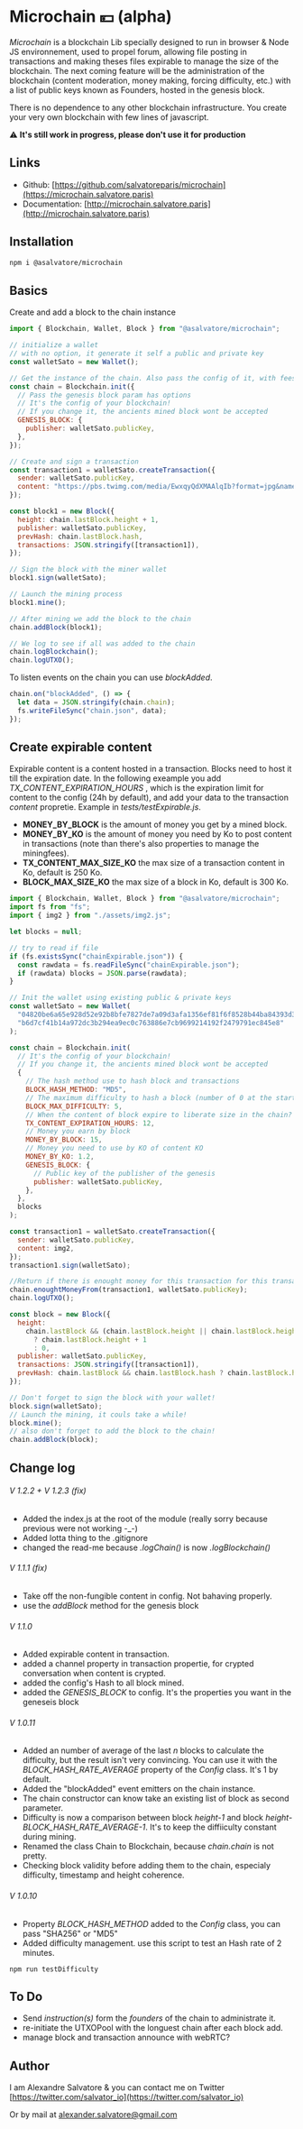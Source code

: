 # Microchain 💴 (alpha)

_Microchain_ is a blockchain Lib specially designed to run in browser & Node JS environnement, used to propel forum, allowing file posting in transactions and making theses files expirable to manage the size of the blockchain. The next coming feature will be the administration of the blockchain (content moderation, money making, forcing difficulty, etc.) with a list of public keys known as Founders, hosted in the genesis block.

There is no dependence to any other blockchain infrastructure. You create your very own blockchain with few lines of javascript.

:warning: **It's still work in progress, please don't use it for production**

## Links

- Github: [https://github.com/salvatoreparis/microchain](https://microchain.salvatore.paris)
- Documentation: [http://microchain.salvatore.paris](http://microchain.salvatore.paris)

## Installation

```bash
npm i @asalvatore/microchain
```

## Basics

Create and add a block to the chain instance

```javascript
import { Blockchain, Wallet, Block } from "@asalvatore/microchain";

// initialize a wallet
// with no option, it generate it self a public and private key
const walletSato = new Wallet();

// Get the instance of the chain. Also pass the config of it, with fees and if TX content are fungible or not.
const chain = Blockchain.init({
  // Pass the genesis block param has options
  // It's the config of your blockchain!
  // If you change it, the ancients mined block wont be accepted
  GENESIS_BLOCK: {
    publisher: walletSato.publicKey,
  },
});

// Create and sign a transaction
const transaction1 = walletSato.createTransaction({
  sender: walletSato.publicKey,
  content: "https://pbs.twimg.com/media/EwxqyQdXMAAlqIb?format=jpg&name=medium",
});

const block1 = new Block({
  height: chain.lastBlock.height + 1,
  publisher: walletSato.publicKey,
  prevHash: chain.lastBlock.hash,
  transactions: JSON.stringify([transaction1]),
});

// Sign the block with the miner wallet
block1.sign(walletSato);

// Launch the mining process
block1.mine();

// After mining we add the block to the chain
chain.addBlock(block1);

// We log to see if all was added to the chain
chain.logBlockchain();
chain.logUTXO();
```

To listen events on the chain you can use _blockAdded_.

```javascript
chain.on("blockAdded", () => {
  let data = JSON.stringify(chain.chain);
  fs.writeFileSync("chain.json", data);
});
```

## Create expirable content

Expirable content is a content hosted in a transaction. Blocks need to host it till the expiration date. In the following exeample you add _TX_CONTENT_EXPIRATION_HOURS_ , which is the expiration limit for content to the config (24h by default), and add your data to the transaction _content_ propretie. Example in _tests/testExpirable.js_.

- **MONEY_BY_BLOCK** is the amount of money you get by a mined block.
- **MONEY_BY_KO** is the amount of money you need by Ko to post content in transactions (note than there's also properties to manage the miningfees).
- **TX_CONTENT_MAX_SIZE_KO** the max size of a transaction content in Ko, default is 250 Ko.
- **BLOCK_MAX_SIZE_KO** the max size of a block in Ko, default is 300 Ko.

```javascript
import { Blockchain, Wallet, Block } from "@asalvatore/microchain";
import fs from "fs";
import { img2 } from "./assets/img2.js";

let blocks = null;

// try to read if file
if (fs.existsSync("chainExpirable.json")) {
  const rawdata = fs.readFileSync("chainExpirable.json");
  if (rawdata) blocks = JSON.parse(rawdata);
}

// Init the wallet using existing public & private keys
const walletSato = new Wallet(
  "04820be6a65e928d52e92b8bfe7827de7a09d3afa1356ef81f6f8528b44ba84393d32b44e4590fa9ca6b9576a6d7f2f0467af33d8f68f83e1359a8e4981f4ed5f6",
  "b6d7cf41b14a972dc3b294ea9ec0c763886e7cb9699214192f2479791ec845e8"
);

const chain = Blockchain.init(
  // It's the config of your blockchain!
  // If you change it, the ancients mined block wont be accepted
  {
    // The hash method use to hash block and transactions
    BLOCK_HASH_METHOD: "MD5",
    // The maximum difficulty to hash a block (number of 0 at the start of the block)
    BLOCK_MAX_DIFFICULTY: 5,
    // When the content of block expire to liberate size in the chain?
    TX_CONTENT_EXPIRATION_HOURS: 12,
    // Money you earn by block
    MONEY_BY_BLOCK: 15,
    // Money you need to use by KO of content KO
    MONEY_BY_KO: 1.2,
    GENESIS_BLOCK: {
      // Public key of the publisher of the genesis
      publisher: walletSato.publicKey,
    },
  },
  blocks
);

const transaction1 = walletSato.createTransaction({
  sender: walletSato.publicKey,
  content: img2,
});
transaction1.sign(walletSato);

//Return if there is enought money for this transaction for this transaction
chain.enoughtMoneyFrom(transaction1, walletSato.publicKey);
chain.logUTXO();

const block = new Block({
  height:
    chain.lastBlock && (chain.lastBlock.height || chain.lastBlock.height === 0)
      ? chain.lastBlock.height + 1
      : 0,
  publisher: walletSato.publicKey,
  transactions: JSON.stringify([transaction1]),
  prevHash: chain.lastBlock && chain.lastBlock.hash ? chain.lastBlock.hash : "",
});

// Don't forget to sign the block with your wallet!
block.sign(walletSato);
// Launch the mining, it couls take a while!
block.mine();
// also don't forget to add the block to the chain!
chain.addBlock(block);
```

## Change log

###### V 1.2.2 + V 1.2.3 (fix)
- Added the index.js at the root of the module (really sorry because previous were not working -_-)
- Added lotta thing to the .gitignore
- changed the read-me because _.logChain()_ is now _.logBlockchain()_

###### V 1.1.1 (fix)

- Take off the non-fungible content in config. Not bahaving properly.
- use the _addBlock_ method for the genesis block

###### V 1.1.0

- Added expirable content in transaction.
- added a channel property in transaction propertie, for crypted conversation when content is crypted.
- added the config's Hash to all block mined.
- added the _GENESIS_BLOCK_ to config. It's the properties you want in the geneseis block

###### V 1.0.11

- Added an number of average of the last _n_ blocks to calculate the difficulty, but the result isn't very convincing. You can use it with the _BLOCK_HASH_RATE_AVERAGE_ property of the _Config_ class. It's 1 by default.
- Added the "blockAdded" event emitters on the chain instance.
- The chain constructor can know take an existing list of block as second parameter.
- Difficulty is now a comparison between block _height-1_ and block _height-BLOCK_HASH_RATE_AVERAGE-1_. It's to keep the diffiiculty constant during mining.
- Renamed the class Chain to Blockchain, because _chain.chain_ is not pretty.
- Checking block validity before adding them to the chain, especialy difficulty, timestamp and height coherence.

###### V 1.0.10

- Property _BLOCK_HASH_METHOD_ added to the _Config_ class, you can pass "SHA256" or "MD5"
- Added difficulty management. use this script to test an Hash rate of 2 minutes.

```
npm run testDifficulty
```

## To Do

- Send _instruction(s)_ form the _founders_ of the chain to administrate it.
- re-initiate the UTXOPool with the longuest chain after each block add.
- manage block and transaction announce with webRTC?

## Author

I am Alexandre Salvatore & you can contact me on Twitter
[https://twitter.com/salvator_io](https://twitter.com/salvator_io)

Or by mail at [alexander.salvatore@gmail.com](alexander.salvatore@gmail.com)
